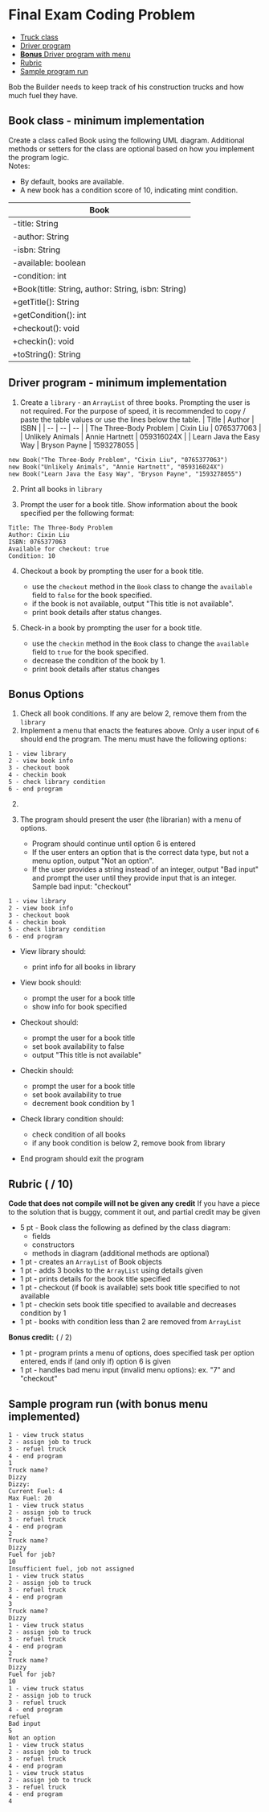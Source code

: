 # Final Exam Coding Problem

- [Truck class](#truck-class---minimum-implementation)
- [Driver program](#driver-program---minimum-implementation)
- [**Bonus** Driver program with menu](#bonus-driver-program---menu-implementation)
- [Rubric](#rubric)
- [Sample program run](#sample-program-run)

Bob the Builder needs to keep track of his construction trucks and how much fuel they have.

## Book class - minimum implementation

Create a class called Book using the following UML diagram. Additional methods or setters for the class are optional based on how you implement the program logic.   
Notes: 
- By default, books are available.  
- A new book has a condition score of 10, indicating mint condition.

| Book |
| --- |
| -title: String |
| -author: String |
| -isbn: String |
| -available: boolean |
| -condition: int |
| +Book(title: String, author: String, isbn: String) |
| +getTitle(): String |
| +getCondition(): int |
| +checkout(): void |
| +checkin(): void |
| +toString(): String |

## Driver program - minimum implementation

1. Create a `library` - an `ArrayList` of three books. Prompting the user is not required.  For the purpose of speed, it is recommended to copy / paste the table values or use the lines below the table.
   | Title | Author | ISBN |
   | -- | -- | -- |
   | The Three-Body Problem | Cixin Liu | 0765377063 |
   | Unlikely Animals | Annie Hartnett | 059316024X |
   | Learn Java the Easy Way | Bryson Payne | 1593278055 |

```
new Book("The Three-Body Problem", "Cixin Liu", "0765377063")
new Book("Unlikely Animals", "Annie Hartnett", "059316024X")
new Book("Learn Java the Easy Way", "Bryson Payne", "1593278055")
```

2. Print all books in `library`

3. Prompt the user for a book title. Show information about the book specified per the following format:

```
Title: The Three-Body Problem
Author: Cixin Liu
ISBN: 0765377063
Available for checkout: true
Condition: 10
```

4. Checkout a book by prompting the user for a book title.

   - use the `checkout` method in the `Book` class to change the `available` field to `false` for the book specified.
   - if the book is not available, output "This title is not available".
   - print book details after status changes.

5. Check-in a book by prompting the user for a book title.
   - use the `checkin` method in the `Book` class to change the `available` field to `true` for the book specified.
   - decrease the condition of the book by 1.
   - print book details after status changes

## Bonus Options

1. Check all book conditions.  If any are below 2, remove them from the `library`
2. Implement a menu that enacts the features above.  Only a user input of `6` should end the program.  The menu must have the following options:
```
1 - view library
2 - view book info
3 - checkout book
4 - checkin book
5 - check library condition
6 - end program
```

2. 

1. The program should present the user (the librarian) with a menu of options.
   - Program should continue until option 6 is entered
   - If the user enters an option that is the correct data type, but not a menu option, output "Not an option".
   - If the user provides a string instead of an integer, output "Bad input" and prompt the user until they provide input that is an integer. Sample bad input: "checkout"

```
1 - view library
2 - view book info
3 - checkout book
4 - checkin book
5 - check library condition
6 - end program
```

- View library should:
  - print info for all books in library

- View book should:
  - prompt the user for a book title
  - show info for book specified

- Checkout should:
  - prompt the user for a book title
  - set book availability to false
  - output "This title is not available"

- Checkin should:
  - prompt the user for a book title
  - set book availability to true
  - decrement book condition by 1

- Check library condition should:
  - check condition of all books
  - if any book condition is below 2, remove book from library

- End program should exit the program

## Rubric ( / 10)

**Code that does not compile will not be given any credit** If you have a piece to the solution that is buggy, comment it out, and partial credit may be given

- 5 pt - Book class the following as defined by the class diagram:
  - fields
  - constructors
  - methods in diagram (additional methods are optional)
- 1 pt - creates an `ArrayList` of Book objects
- 1 pt - adds 3 books to the `ArrayList` using details given
- 1 pt - prints details for the book title specified
- 1 pt - checkout (if book is available) sets book title specified to not available
- 1 pt - checkin sets book title specified to available and decreases condition by 1
- 1 pt - books with condition less than 2 are removed from `ArrayList`

**Bonus credit:** ( / 2)

- 1 pt - program prints a menu of options, does specified task per option entered, ends if (and only if) option 6 is given
- 1 pt - handles bad menu input (invalid menu options): ex. "7" and "checkout"

## Sample program run (with **bonus** menu implemented)

```
1 - view truck status
2 - assign job to truck
3 - refuel truck
4 - end program
1
Truck name?
Dizzy
Dizzy:
Current Fuel: 4
Max Fuel: 20
1 - view truck status
2 - assign job to truck
3 - refuel truck
4 - end program
2
Truck name?
Dizzy
Fuel for job?
10
Insufficient fuel, job not assigned
1 - view truck status
2 - assign job to truck
3 - refuel truck
4 - end program
3
Truck name?
Dizzy
1 - view truck status
2 - assign job to truck
3 - refuel truck
4 - end program
2
Truck name?
Dizzy
Fuel for job?
10
1 - view truck status
2 - assign job to truck
3 - refuel truck
4 - end program
refuel
Bad input
5
Not an option
1 - view truck status
2 - assign job to truck
3 - refuel truck
4 - end program
1 - view truck status
2 - assign job to truck
3 - refuel truck
4 - end program
4
```
